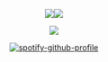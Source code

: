 <p align="center">
<img src="https://github-readme-stats.vercel.app/api?username=usdogu&show_icons=true&theme=merko"><img src="https://github-readme-streak-stats.herokuapp.com?user=usdogu&theme=merko&date_format=M%20j%5B%2C%20Y%5D">


<p align="center">
<img src="https://github-readme-stats.vercel.app/api/top-langs/?username=usdogu&layout=compact&theme=merko">

<p align="center">
<a
href="https://spotify-github-profile.vercel.app/api/view?uid=31hds44refljvemmswc35hr5px6i&amp;redirect=true"><img
src="https://spotify-github-profile.vercel.app/api/view?uid=31hds44refljvemmswc35hr5px6i&amp;cover_image=true&amp;theme=default&amp;bar_color=53b14f&amp;bar_color_cover=true"
alt="spotify-github-profile"><br/>
